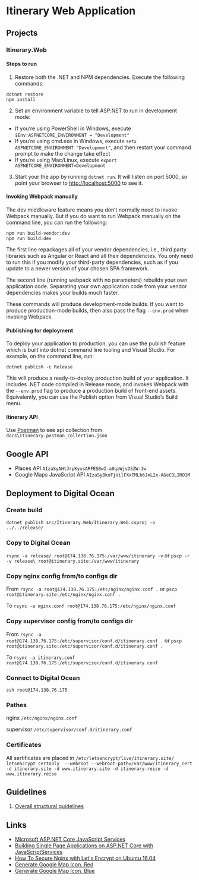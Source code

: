 ﻿# Itinerary Web Application

## Projects
### Itinerary.Web
#### Steps to run ####
1. Restore both the .NET and NPM dependencies. Execute the following commands:
```
dotnet restore
npm install
```
2. Set an environment variable to tell ASP.NET to run in development mode:
* If you’re using PowerShell in Windows, execute ```$Env:ASPNETCORE_ENVIRONMENT = "Development"```
* If you’re using cmd.exe in Windows, execute ```setx ASPNETCORE_ENVIRONMENT "Development"```, and then restart your command prompt to make the change take effect
* If you’re using Mac/Linux, execute ```export ASPNETCORE_ENVIRONMENT=Development```
3. Start your the app by running ```dotnet run```. It will listen on port 5000, so point your browser to [http://localhost:5000](http://localhost:5000) to see it.

#### Invoking Webpack manually ####
The dev middleware feature means you don’t normally need to invoke Webpack manually. But if you do want to run Webpack manually on the command line, you can run the following:

```
npm run build-vendor:dev
npm run build:dev
```

The first line repackages all of your vendor dependencies, i.e., third party libraries such as Angular or React and all their dependencies. You only need to run this if you modify your third-party dependencies, such as if you update to a newer version of your chosen SPA framework.

The second line (running webpack with no parameters) rebuilds your own application code. Separating your own application code from your vendor dependencies makes your builds much faster.

These commands will produce development-mode builds. If you want to produce production-mode builds, then also pass the flag ```--env.prod``` when invoking Webpack.

#### Publishing for deployment ####

To deploy your application to production, you can use the publish feature which is built into dotnet command line tooling and Visual Studio. For example, on the command line, run:

```
dotnet publish -c Release
```

This will produce a ready-to-deploy production build of your application. It includes .NET code compiled in Release mode, and invokes Webpack with the ```--env.prod``` flag to produce a production build of front-end assets. Equivalently, you can use the Publish option from Visual Studio’s Build menu.

#### Itinerary API ####
Use [Postman](https://www.getpostman.com/) to see api collection from ```docs\Itinerary.postman_collection.json```

## Google API
* Places API ```AIzaSyAHtJrpKyxsARFESBwI-a0qaWjsD5ZW-3w```
* Google Maps JavaScript API ```AIzaSyBkxFjVilFXxTMLb6JxL2x-AGeCOLIRO1M```

## Deployment to Digital Ocean

### Create build
```dotnet publish src/Itinerary.Web/Itinerary.Web.csproj -o ../../release/```

### Copy to Digital Ocean
```rsync -a release/ root@174.138.76.175:/var/www/itinerary -v```
or
```pscp -r -v release\ root@itinerary.site:/var/www/itinerary```

### Copy nginx config from/to configs dir
From ```rsync -a root@174.138.76.175:/etc/nginx/nginx.conf .```
or ```pscp root@itinerary.site:/etc/nginx/nginx.conf .```

To ```rsync -a nginx.conf root@174.138.76.175:/etc/nginx/nginx.conf```

### Copy supervisor config from/to configs dir
From ```rsync -a root@174.138.76.175:/etc/supervisor/conf.d/itinerary.conf .```
or ```pscp root@itinerary.site:/etc/supervisor/conf.d/itinerary.conf .```

To ```rsync -a itinerary.conf root@174.138.76.175:/etc/supervisor/conf.d/itinerary.conf```

### Connect to Digital Ocean
```ssh root@174.138.76.175```

### Pathes
nginx ```/etc/nginx/nginx.conf```

supervisor ```/etc/supervisor/conf.d/itinerary.conf```

### Certificates
All sertificates are placed in ```/etc/letsencrypt/live/itinerary.site/```
```letsencrypt certonly  --webroot --webroot-path=/var/www/itinerary_cert -d itinerary.site -d www.itinerary.site -d itinerary.reise -d www.itinerary.reise```

## Guidelines ##
1. [Overall structural guidelines](https://angular.io/docs/ts/latest/guide/style-guide.html#!#file-tree)

## Links
* [Microsoft ASP.NET Core JavaScript Services](https://github.com/aspnet/JavaScriptServices)
* [Building Single Page Applications on ASP.NET Core with JavaScriptServices](https://blogs.msdn.microsoft.com/webdev/2017/02/14/building-single-page-applications-on-asp-net-core-with-javascriptservices/)
* [How To Secure Nginx with Let's Encrypt on Ubuntu 16.04](https://www.digitalocean.com/community/tutorials/how-to-secure-nginx-with-let-s-encrypt-on-ubuntu-16-04)
* [Generate Google Map Icon. Red](https://www.google.com/maps/vt/icon/name=assets/icons/poi/quantum/container_background-2-medium.png,assets/icons/poi/quantum/container-2-medium.png,assets/icons/poi/quantum/generic-2-medium.png&highlight=ffffff,db4437,ffffff&color=ff000000?scale=1)
* [Generate Google Map Icon. Blue](https://www.google.com/maps/vt/icon/name=assets/icons/poi/quantum/container_background-2-medium.png,assets/icons/poi/quantum/container-2-medium.png,assets/icons/poi/quantum/generic-2-medium.png&highlight=ffffff,4285F4,ffffff&color=ff000000?scale=3)

